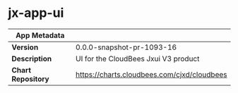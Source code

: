 # jx-app-ui

|App Metadata||
|---|---|
| **Version** | 0.0.0-snapshot-pr-1093-16 |
| **Description** | UI for the CloudBees Jxui V3 product |
| **Chart Repository** | https://charts.cloudbees.com/cjxd/cloudbees |
